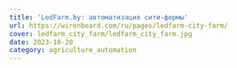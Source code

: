 ```yaml
---
title: 'LedFarm.by: автоматизация сити-фермы'
url: https://wirenboard.com/ru/pages/ledfarm-city-farm/
cover: ledfarm_city_farm/ledfarm_city_farm.jpg
date: 2023-10-20
category: agriculture_automation
---
```

